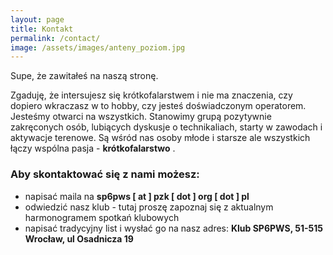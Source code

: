```yaml
---
layout: page
title: Kontakt
permalink: /contact/
image: /assets/images/anteny_poziom.jpg
---
```


Supe, że zawitałeś na naszą stronę.


Zgaduję, że intersujesz się krótkofalarstwem i nie ma znaczenia, czy dopiero wkraczasz w to hobby, czy jesteś doświadczonym operatorem. Jesteśmy otwarci na wszystkich. Stanowimy grupą pozytywnie zakręconych osób, lubiących dyskusje o technikaliach, starty w zawodach i aktywacje terenowe. Są wśród nas osoby młode i starsze ale wszystkich łączy wspólna pasja - **krótkofalarstwo** .


### Aby skontaktować się z nami możesz:

- napisać maila na **sp6pws [ at ] pzk [ dot ] org [ dot ] pl**
- odwiedzić nasz klub - tutaj proszę zapoznaj się z aktualnym harmonogramem spotkań klubowych
- napisać tradycyjny list i wysłać go na nasz adres: **Klub SP6PWS, 51-515 Wrocław, ul Osadnicza 19**
